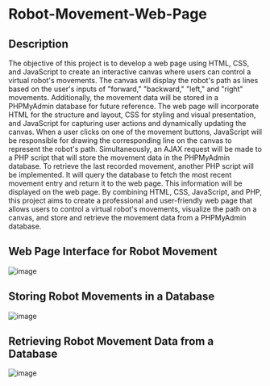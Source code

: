 # Robot-Movement-Web-Page


## Description 
The objective of this project is to develop a web page using HTML, CSS, and JavaScript to create an interactive canvas where users can control a virtual robot's movements. The canvas will display the robot's path as lines based on the user's inputs of "forward," "backward," "left," and "right" movements. Additionally, the movement data will be stored in a PHPMyAdmin database for future reference. The web page will incorporate HTML for the structure and layout, CSS for styling and visual presentation, and JavaScript for capturing user actions and dynamically updating the canvas. When a user clicks on one of the movement buttons, JavaScript will be responsible for drawing the corresponding line on the canvas to represent the robot's path. Simultaneously, an AJAX request will be made to a PHP script that will store the movement data in the PHPMyAdmin database. To retrieve the last recorded movement, another PHP script will be implemented. It will query the database to fetch the most recent movement entry and return it to the web page. This information will be displayed on the web page. By combining HTML, CSS, JavaScript, and PHP, this project aims to create a professional and user-friendly web page that allows users to control a virtual robot's movements, visualize the path on a canvas, and store and retrieve the movement data from a PHPMyAdmin database.


## Web Page Interface for Robot Movement

![image](https://github.com/Zahrah794/Robot-Movement-Web-Page/assets/139267881/86ea729c-d346-4528-80ad-2870265f9b2a)


## Storing Robot Movements in a Database

![image](https://github.com/Zahrah794/Robot-Movement-Web-Page/assets/139267881/32f51243-ea4c-455f-8cce-4fbc3f41ee34)


## Retrieving Robot Movement Data from a Database

![image](https://github.com/Zahrah794/Robot-Movement-Web-Page/assets/139267881/46edcc3f-2408-4ada-8e61-4c4774c9ebb5)

